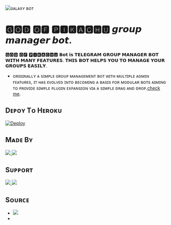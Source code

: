 ![ɢᴀʟᴀxʏ ʙᴏᴛ](https://telegra.ph/file/362fd5fa7c445f77627e1.jpg)

# 🅶🅾🅳 🅾🅵 🅿🅸🅺🅰🅲🅷🆄 𝙜𝙧𝙤𝙪𝙥 𝙢𝙖𝙣𝙖𝙜𝙚𝙧 𝙗𝙤𝙩.
🅶🅾🅳 🅾🅵 🅿🅸🅺🅰🅲🅷🆄 𝗕𝗼𝘁 𝗶𝘀 𝗧𝗘𝗟𝗘𝗚𝗥𝗔𝗠 𝗚𝗥𝗢𝗨𝗣 𝗠𝗔𝗡𝗔𝗚𝗘𝗥 𝗕𝗢𝗧 𝗪𝗜𝗧𝗛 𝗠𝗔𝗡𝗬 𝗙𝗘𝗔𝗧𝗨𝗥𝗘𝗦. 𝗧𝗛𝗜𝗦 𝗕𝗢𝗧 𝗛𝗘𝗟𝗣𝗦 𝗬𝗢𝗨 𝗧𝗢 𝗠𝗔𝗡𝗔𝗚𝗘 𝗬𝗢𝗨𝗥 𝗚𝗥𝗢𝗨𝗣𝗦 𝗘𝗔𝗦𝗜𝗟𝗬.

* ᴏʀɪɢɪɴᴀʟʟʏ ᴀ sɪᴍᴘʟᴇ ɢʀᴏᴜᴘ ᴍᴀɴᴀɢᴇᴍᴇɴᴛ ʙᴏᴛ ᴡɪᴛʜ ᴍᴜʟᴛɪᴘʟᴇ ᴀᴅᴍɪɴ ғᴇᴀᴛᴜʀᴇs, ɪᴛ ʜᴀs ᴇᴠᴏʟᴠᴇᴅ ɪɴᴛᴏ ʙᴇᴄᴏᴍɪɴɢ ᴀ ʙᴀsɪs ғᴏʀ ᴍᴏᴅᴜʟᴀʀ ʙᴏᴛs ᴀɪᴍɪɴɢ ᴛᴏ ᴘʀᴏᴠɪᴅᴇ sɪᴍᴘʟᴇ ᴘʟᴜɢɪɴ ᴇxᴘᴀɴsɪᴏɴ ᴠɪᴀ ᴀ sɪᴍᴘʟᴇ ᴅʀᴀɢ ᴀɴᴅ ᴅʀᴏᴘ.[check me](http://t.me/Galaxysbot).

## Dᴇᴘᴏʏ Tᴏ Hᴇʀᴏᴋᴜ

[![Deploy](https://img.shields.io/badge/Deploy%20To-Heroku-blueviolet)](https://dashboard.heroku.com/new?button-url=android-app%3A%2F%2Forg.telegram.messenger%2F&template=https://github.com/electro444/galaxy)

## Mᴀᴅᴇ Bʏ

<a href="https://t.me/thanimaibots/17"> <img src="https://img.shields.io/badge/This%20Bot%20Was-Made%20By%20My-orange" /> <img src="https://img.shields.io/badge/Bestest-Master-ff69b4" /> </a>


## Sᴜᴘᴘᴏʀᴛ

<a href="https://t.me/thanimaisupport"> <img src="https://img.shields.io/badge/Join-Our-green" /> <img src="https://img.shields.io/badge/Support-Group-critical" /> </a>

## Sᴏᴜʀᴄᴇ

* <img src="https://img.shields.io/badge/Python-red" />


* 
